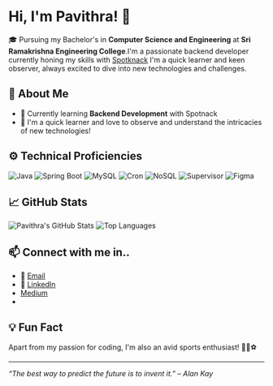 # Hi, I'm Pavithra! 👋

🎓 Pursuing my Bachelor's in **Computer Science and Engineering**  at **Sri Ramakrishna Engineering College**.I'm a passionate backend developer currently honing my skills with [Spotknack](https://spotknack.com/.) I'm a quick learner and keen observer, always excited to dive into new technologies and challenges.

## 📝 About Me

- 🌱 Currently learning **Backend Development** with Spotnack
- 💼 I'm a quick learner and love to observe and understand the intricacies of new technologies!



## ⚙️ Technical Proficiencies

![Java](https://img.shields.io/badge/Java-007396?style=for-the-badge&logo=java&logoColor=white)
![Spring Boot](https://img.shields.io/badge/Spring%20Boot-6DB33F?style=for-the-badge&logo=springboot&logoColor=white)
![MySQL](https://img.shields.io/badge/MySQL-4479A1?style=for-the-badge&logo=mysql&logoColor=white)
![Cron](https://img.shields.io/badge/Cron-4A4A55?style=for-the-badge&logo=cron&logoColor=white)
![NoSQL](https://img.shields.io/badge/NoSQL-000000?style=for-the-badge&logo=nosql&logoColor=white)
![Supervisor](https://img.shields.io/badge/Supervisor-3C5280?style=for-the-badge&logo=supervisord&logoColor=white)
![Figma](https://img.shields.io/badge/Figma-F24E1E?style=for-the-badge&logo=figma&logoColor=white)


## 📈 GitHub Stats

![Pavithra's GitHub Stats](https://github-readme-stats.vercel.app/api?username=your-github-username&show_icons=true&theme=radical)
![Top Languages](https://github-readme-stats.vercel.app/api/top-langs/?username=your-github-username&layout=compact&theme=radical)

## 📫 Connect with me in..

- 📧 [Email](mailto:pavisundhari2005@gmail.com)
- 💼 [LinkedIn](https://.www.linkedin.com/in/s--pavithra)
- [Medium](https://medium.com/@pavisundhari2005)
- 





## 💡 Fun Fact

Apart from my passion for coding, I'm also an avid sports enthusiast! 🏃‍♀️⚽️

---

_“The best way to predict the future is to invent it.” – Alan Kay_
